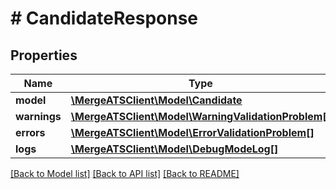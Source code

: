 # # CandidateResponse

## Properties

Name | Type | Description | Notes
------------ | ------------- | ------------- | -------------
**model** | [**\MergeATSClient\Model\Candidate**](Candidate.md) |  |
**warnings** | [**\MergeATSClient\Model\WarningValidationProblem[]**](WarningValidationProblem.md) |  |
**errors** | [**\MergeATSClient\Model\ErrorValidationProblem[]**](ErrorValidationProblem.md) |  |
**logs** | [**\MergeATSClient\Model\DebugModeLog[]**](DebugModeLog.md) |  | [optional]

[[Back to Model list]](../../README.md#models) [[Back to API list]](../../README.md#endpoints) [[Back to README]](../../README.md)
